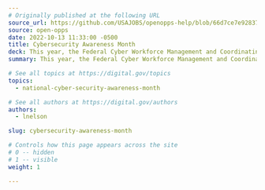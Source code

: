 ```yaml
---
# Originally published at the following URL
source_url: https://github.com/USAJOBS/openopps-help/blob/66d7ce7e928372cd7f0f99befa28685644d53359/assets/Cyber%20Community%20Campaign%20Toolkit.pdf?raw=true
source: open-opps
date: 2022-10-13 11:33:00 -0500
title: Cybersecurity Awareness Month
deck: This year, the Federal Cyber Workforce Management and Coordinating Working Group, in partnership with OPM, is hosting an interagency contest to promote and expand awareness of the Cyber Professionals Community on Open Opportunities. This community serves as a central hub to post and participate in cyber career development opportunities. Download their Toolkit (1.29 MB, 21 pages) to learn more about the interagency contest that runs October 3rd to December 2nd.
summary: This year, the Federal Cyber Workforce Management and Coordinating Working Group, in partnership with OPM, is hosting an interagency contest to promote and expand awareness of the Cyber Professionals Community on Open Opportunities. This community serves as a central hub to post and participate in cyber career development opportunities. Download their Toolkit (1.29 MB, 21 pages) to learn more about the interagency contest that runs October 3rd to December 2nd.

# See all topics at https://digital.gov/topics
topics:
  - national-cyber-security-awareness-month

# See all authors at https://digital.gov/authors
authors:
  - lnelson

slug: cybersecurity-awareness-month

# Controls how this page appears across the site
# 0 -- hidden
# 1 -- visible
weight: 1

---
```

